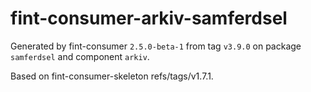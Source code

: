 # fint-consumer-arkiv-samferdsel

Generated by fint-consumer `2.5.0-beta-1` from tag `v3.9.0` on package `samferdsel` and component `arkiv`.

Based on fint-consumer-skeleton refs/tags/v1.7.1.
